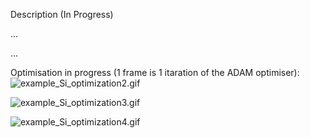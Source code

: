Description (In Progress)

...

...



Optimisation in progress (1 frame is 1 itaration of the ADAM optimiser):
![example_Si_optimization2.gif](https://github.com/dmytrokovych/iSPR-inverse-design/blob/main/gifs/example_Si_optimization2.gif)

![example_Si_optimization3.gif](https://github.com/dmytrokovych/iSPR-inverse-design/blob/main/gifs/example_Si_optimization3.gif)

![example_Si_optimization4.gif](https://github.com/dmytrokovych/iSPR-inverse-design/blob/main/gifs/example_Si_optimization4.gif)
